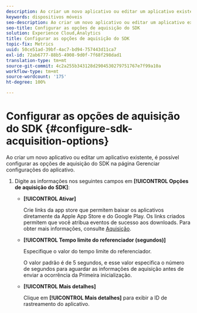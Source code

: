 ```yaml
---
description: Ao criar um novo aplicativo ou editar um aplicativo existente, é possível configurar as opções de aquisição do SDK na página Gerenciar configurações do aplicativo.
keywords: dispositivos móveis
seo-description: Ao criar um novo aplicativo ou editar um aplicativo existente, é possível configurar as opções de aquisição do SDK na página Gerenciar configurações do aplicativo.
seo-title: Configurar as opções de aquisição do SDK
solution: Experience Cloud,Analytics
title: Configurar as opções de aquisição do SDK
topic-fix: Metrics
uuid: 50ce51ad-39bf-4ac7-bd94-757443d11ca7
exl-id: 72ab6777-88b5-4908-9d0f-7f68f298dad1
translation-type: tm+mt
source-git-commit: 4c2a255b343128d2904530279751767e7f99a10a
workflow-type: tm+mt
source-wordcount: '175'
ht-degree: 100%

---
```


# Configurar as opções de aquisição do SDK {#configure-sdk-acquisition-options}

Ao criar um novo aplicativo ou editar um aplicativo existente, é possível configurar as opções de aquisição do SDK na página Gerenciar configurações do aplicativo.

1. Digite as informações nos seguintes campos em **[!UICONTROL Opções de aquisição do SDK]**:

   * **[!UICONTROL Ativar]**

      Crie links da app store que permitem baixar os aplicativos diretamente da Apple App Store e do Google Play. Os links criados permitem que você atribua eventos de sucesso aos downloads. Para obter mais informações, consulte [Aquisição](/help/using/acquisition-main/acquisition-main.md).

   * **[!UICONTROL Tempo limite do referenciador (segundos)]**

      Especifique o valor do tempo limite do referenciador.

      O valor padrão é de 5 segundos, e esse valor especifica o número de segundos para aguardar as informações de aquisição antes de enviar a ocorrência da Primeira inicialização.

   * **[!UICONTROL Mais detalhes]**

      Clique em **[!UICONTROL Mais detalhes]** para exibir a ID de rastreamento do aplicativo.
